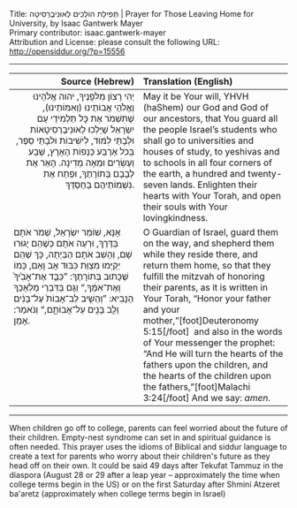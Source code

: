 <html>
<head></head>
<body>
Title: תְּפִילַת הוֹלְכִים לְאוּנִיבֶרְסִיטָה | Prayer for Those Leaving Home for University, by Isaac Gantwerk Mayer<br />
Primary contributor: isaac.gantwerk-mayer<br />
Attribution and License: please consult the following URL: <a href="http://opensiddur.org/?p=15556">http://opensiddur.org/?p=15556</a>
<p />
<hr />

<table style="margin-left: auto;margin-right: auto;" class="draggable">
<thead><tr><th id="x" style="text-align: right;">Source (Hebrew)</th><th style="text-align: left;">Translation (English)</th></tr></thead>
<tbody>
<tr><td style="vertical-align:top;" width="46%">
<div class="liturgy" style="text-align: right;"><span lang="he">
יְהִי רָצוֹן מִלּפָנֶיךָ, 
יהוה אֱלֹהֵינוּ וֶאֱלֹהַי אֲבוֹתֵינוּ (וְאִמּוֹתֵינוּ), 
שֶׁתִּשְׁמֹר אֶת כׇּל תַּלְמִידֵי עַם יִשְׂרָאֵל 
שֶׁיֵּלְכוּ לְאוּנִיבֶרְסִיטָאוֹת וּלְבָתֵּי לִמּוּד, 
לִישִׁיבוֹת וּלבָתֵּי סֵפֶר, 
בְּכֹל אַרְבַּע כַּנְפוֹת הָאָרֶץ, 
שֶׁבַע וְעֶשְׂרִים וּמֵאָה מְדִינָה. 
הָאֵר אֶת לְבָבָם בְּתוֹרָתֶךָ, 
וּפְתַח אֶת נִשְׁמוֹתֵיהֶם בְּחַסְדֵּךְ. 
</span></div></td>

<td style="vertical-align:top;" width="53%"><div class="english">
May it be Your will, 
YHVH (haShem) our God and God of our ancestors,
that You guard all the people Israel’s students 
who shall go to universities and houses of study, 
to yeshivas and to schools 
in all four corners of the earth, 
a hundred and twenty-seven lands. 
Enlighten their hearts with Your Torah, 
and open their souls with Your lovingkindness. 
</div></td></tr>


<tr><td style="vertical-align:top;" width="46%">
<div class="liturgy"><span lang="he">
אָנָּא, שׁוֹמֵר יִשְׂרָאֵל, 
שְׁמֹר אֹתָם בַּדֶּרֶךְ, 
וּרְעֵה אֹתָם כְּשֶׁהֵם יָגוּרוּ שָׁם, 
וְהָשֵׁב אֹתָם הַבַּיְתָה, 
כָּךְ שֶׁהֵם יְקַיְּמוּ מִצְוַּת כִּבּוּד אָב וָאֵם, 
כְּמוֹ שֶׁכָּתוּב בְּתוֹרָתֶךָ: 
”כַּבֵּ֤ד אֶת־אָבִ֙יךָ֙ וְאֶת־אִמֶּ֔ךָ,“ 
וְגָּם בְּדִּבְרֵי מַלְאָכְךָ הַנָּבִיא: 
”וְהֵשִׁ֤יב לֵב־אָבוֹת֙ עַל־בָּנִ֔ים 
וְלֵ֥ב בָּנִ֖ים עַל־אֲבוֹתָ֑ם,“ 
וְנֹאמַר: אָמֵן.
</span></div></td>

<td style="vertical-align:top;" width="53%"><div class="english">
O Guardian of Israel, 
guard them on the way, 
and shepherd them while they reside there, 
and return them home, 
so that they fulfill the mitzvah of honoring their parents, 
as it is written in Your Torah, 
“Honor your father and your mother,”[foot]Deuteronomy 5:15[/foot]&nbsp;
and also in the words of Your messenger the prophet: 
“And He will turn the hearts of the fathers upon the children, 
and the hearts of the children upon the fathers,”[foot]Malachi 3:24[/foot] 
And we say: <em>amen</em>.
</div></td>
</tr>
</tbody></table>

<hr />

When children go off to college, parents can feel worried about the future of their children. Empty-nest syndrome can set in and spiritual guidance is often needed. This prayer uses the idioms of Biblical and siddur language to create a text for parents who worry about their children's future as they head off on their own. It could be said 49 days after Tekufat Tammuz in the diaspora (August 28 or 29 after a leap year – approximately the time when college terms begin in the US) or on the first Saturday after Shmini Atzeret ba'aretz (approximately when college terms begin in Israel)
</body>
</html>